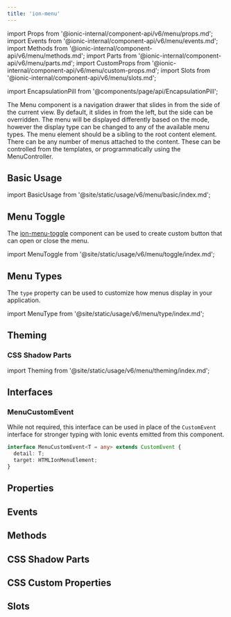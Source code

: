 ```yaml
---
title: 'ion-menu'
---
```


import Props from '@ionic-internal/component-api/v6/menu/props.md';
import Events from '@ionic-internal/component-api/v6/menu/events.md';
import Methods from '@ionic-internal/component-api/v6/menu/methods.md';
import Parts from '@ionic-internal/component-api/v6/menu/parts.md';
import CustomProps from '@ionic-internal/component-api/v6/menu/custom-props.md';
import Slots from '@ionic-internal/component-api/v6/menu/slots.md';

<head>
  <title>ion-menu: API Framework Docs for Types of Menu Components</title>
  <meta
    name="description"
    content="ion-menu components are navigation drawers that slide in from the side of the current view. Read our framework docs for the available menu types on Ionic API."
  />
</head>

import EncapsulationPill from '@components/page/api/EncapsulationPill';

<EncapsulationPill type="shadow" />

The Menu component is a navigation drawer that slides in from the side of the current view. By default, it slides in from the left, but the side can be overridden. The menu will be displayed differently based on the mode, however the display type can be changed to any of the available menu types. The menu element should be a sibling to the root content element. There can be any number of menus attached to the content. These can be controlled from the templates, or programmatically using the MenuController.

## Basic Usage

import BasicUsage from '@site/static/usage/v6/menu/basic/index.md';

<BasicUsage />

## Menu Toggle

The [ion-menu-toggle](./menu-toggle) component can be used to create custom button that can open or close the menu.

import MenuToggle from '@site/static/usage/v6/menu/toggle/index.md';

<MenuToggle />

## Menu Types

The `type` property can be used to customize how menus display in your application.

import MenuType from '@site/static/usage/v6/menu/type/index.md';

<MenuType />

## Theming

### CSS Shadow Parts

import Theming from '@site/static/usage/v6/menu/theming/index.md';

<Theming />

## Interfaces

### MenuCustomEvent

While not required, this interface can be used in place of the `CustomEvent` interface for stronger typing with Ionic events emitted from this component.

```typescript
interface MenuCustomEvent<T = any> extends CustomEvent {
  detail: T;
  target: HTMLIonMenuElement;
}
```

## Properties

<Props />

## Events

<Events />

## Methods

<Methods />

## CSS Shadow Parts

<Parts />

## CSS Custom Properties

<CustomProps />

## Slots

<Slots />
